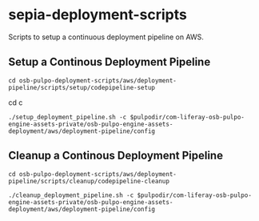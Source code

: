 # sepia-deployment-scripts

Scripts to setup a continuous deployment pipeline on AWS.

## Setup a Continous Deployment Pipeline
```
cd osb-pulpo-deployment-scripts/aws/deployment-pipeline/scripts/setup/codepipeline-setup
```
cd c
```
./setup_deployment_pipeline.sh -c $pulpodir/com-liferay-osb-pulpo-engine-assets-private/osb-pulpo-engine-assets-deployment/aws/deployment-pipeline/config
```

## Cleanup a Continous Deployment Pipeline
```
cd osb-pulpo-deployment-scripts/aws/deployment-pipeline/scripts/cleanup/codepipeline-cleanup
```

```
./cleanup_deployment_pipeline.sh -c $pulpodir/com-liferay-osb-pulpo-engine-assets-private/osb-pulpo-engine-assets-deployment/aws/deployment-pipeline/config
```

